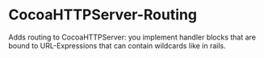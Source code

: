 CocoaHTTPServer-Routing
=======================

Adds routing to CocoaHTTPServer: you implement handler blocks that are bound to URL-Expressions that can contain wildcards like in rails.
